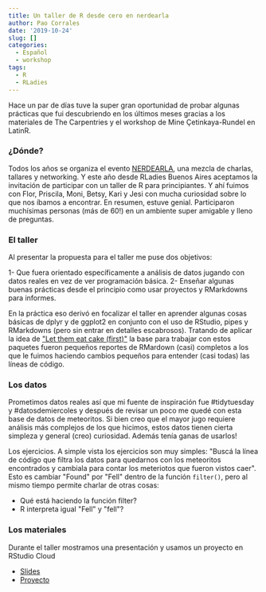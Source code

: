 ```yaml
---
title: Un taller de R desde cero en nerdearla
author: Pao Corrales
date: '2019-10-24'
slug: []
categories:
  - Español
  - workshop
tags:
  - R
  - RLadies
---
```


Hace un par de días tuve la super gran oportunidad de probar algunas prácticas que fui descubriendo en los últimos meses gracias a los materiales de The Carpentries y el workshop de  Mine Çetinkaya-Rundel en LatinR. 

### ¿Dónde? 

Todos los años se organiza el evento [NERDEARLA](https://twitter.com/nerdearla), una mezcla de charlas, tallares y networking. Y este año desde RLadies Buenos Aires aceptamos la invitación de participar con un taller de R para principiantes. Y ahí fuimos con Flor, Priscila, Moni, Betsy, Kari y Jesi con mucha curiosidad sobre lo que nos íbamos a encontrar. En resumen, estuve genial. Participaron muchísimas personas (más de 60!) en un ambiente super amigable y lleno de preguntas. 

### El taller

Al presentar la propuesta para el taller me puse dos objetivos:

1- Que fuera orientado específicamente a análisis de datos jugando con datos reales en vez de ver programación básica.
2- Enseñar algunas buenas prácticas desde el principio como usar proyectos y RMarkdowns para informes. 

En la práctica eso derivó en focalizar el taller en aprender algunas cosas básicas de dplyr y de ggplot2 en conjunto con el uso de RStudio, pipes y RMarkdowns (pero sin entrar en detalles escabrosos). Tratando de aplicar la idea de ["Let them eat cake (first)"](https://speakerdeck.com/minecr/let-them-eat-cake-first-0a3bbf75-f6f1-42d5-8d2f-ac2ff741611f) la base para trabajar con estos paquetes fueron pequeños reportes de RMardown (casi) completos a los que le fuimos haciendo cambios pequeños para entender (casi todas) las líneas de código. 

### Los datos

Prometimos datos reales así que mi fuente de inspiración fue #tidytuesday y #datosdemiercoles y después de revisar un poco me quedé con esta base de datos de meteoritos. Si bien creo que el mayor jugo requiere análisis más complejos de los que hicimos, estos datos tienen cierta simpleza y general (creo) curiosidad. Además tenía ganas de usarlos!

Los ejercicios. A simple vista los ejercicios son muy simples: "Buscá la línea de código que filtra los datos para quedarnos con los meteoritos encontrados y cambiala para contar los meteriotos que fueron vistos caer". Esto es cambiar "Found" por "Fell" dentro de la función `filter()`, pero al mismo tiempo permite charlar de otras cosas:

- Qué está haciendo la función filter?
- R interpreta igual "Fell" y "fell"?

### Los materiales

Durante el taller mostramos una presentación y usamos un proyecto en RStudio Cloud

* [Slides](https://docs.google.com/presentation/d/1rYRcGhlLRM4fCr6-CxX060y7W2HBJ2bY-Nk1SgFQZtw/edit#slide=id.g435a0b21f9_1_18)
* [Proyecto](https://rstudio.cloud/project/616243)